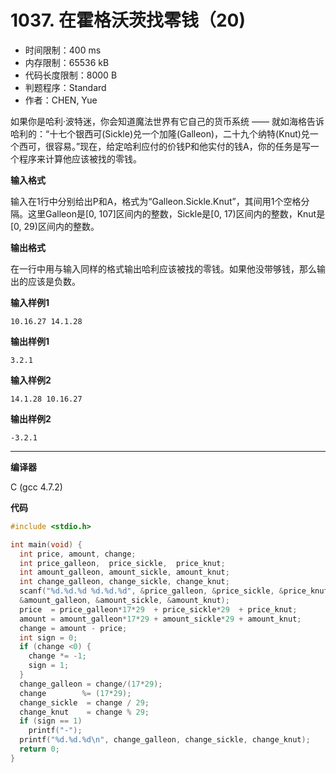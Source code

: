 # 1037. 在霍格沃茨找零钱（20)

- 时间限制：400 ms
- 内存限制：65536 kB
- 代码长度限制：8000 B
- 判题程序：Standard
- 作者：CHEN, Yue

如果你是哈利·波特迷，你会知道魔法世界有它自己的货币系统 —— 就如海格告诉哈利的：“十七个银西可(Sickle)兑一个加隆(Galleon)，二十九个纳特(Knut)兑一个西可，很容易。”现在，给定哈利应付的价钱P和他实付的钱A，你的任务是写一个程序来计算他应该被找的零钱。

**输入格式**

输入在1行中分别给出P和A，格式为“Galleon.Sickle.Knut”，其间用1个空格分隔。这里Galleon是[0, 107]区间内的整数，Sickle是[0, 17)区间内的整数，Knut是[0, 29)区间内的整数。

**输出格式**

在一行中用与输入同样的格式输出哈利应该被找的零钱。如果他没带够钱，那么输出的应该是负数。

**输入样例1**

```
10.16.27 14.1.28
```

**输出样例1**

```
3.2.1
```

**输入样例2**

```
14.1.28 10.16.27
```

**输出样例2**

```
-3.2.1
```

----------

**编译器**

C (gcc 4.7.2)

**代码**

```c
#include <stdio.h>

int main(void) {
  int price, amount, change;
  int price_galleon,  price_sickle,  price_knut;
  int amount_galleon, amount_sickle, amount_knut;
  int change_galleon, change_sickle, change_knut;
  scanf("%d.%d.%d %d.%d.%d", &price_galleon, &price_sickle, &price_knut,
  &amount_galleon, &amount_sickle, &amount_knut);
  price  = price_galleon*17*29  + price_sickle*29  + price_knut;
  amount = amount_galleon*17*29 + amount_sickle*29 + amount_knut;
  change = amount - price;
  int sign = 0;
  if (change <0) {
    change *= -1;
    sign = 1;
  }
  change_galleon = change/(17*29);
  change        %= (17*29);
  change_sickle  = change / 29;
  change_knut    = change % 29;
  if (sign == 1)
    printf("-");
  printf("%d.%d.%d\n", change_galleon, change_sickle, change_knut);
  return 0;
}
```
